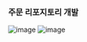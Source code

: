 ### 주문 리포지토리 개발
![image](https://user-images.githubusercontent.com/40969203/104838596-3ee48300-58ff-11eb-8e99-b90e12809047.png)
![image](https://user-images.githubusercontent.com/40969203/104838599-42780a00-58ff-11eb-84a7-f4cbb3ef9df4.png)
